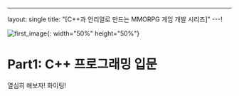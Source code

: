 ---
layout: single
title: "[C++과 언리얼로 만드는 MMORPG 게임 개발 시리즈]"
---!

![first_image](https://user-images.githubusercontent.com/69142693/224490843-0128f9dc-fc55-47b2-a459-b49c5d7893e1.png){: width="50%" height="50%"}

# Part1: C++ 프로그래밍 입문
열심히 해보자! 화이팅!
